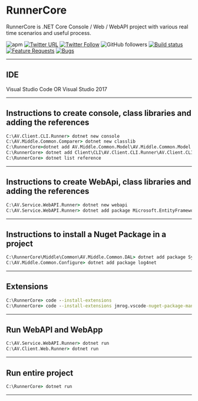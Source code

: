 # RunnerCore

RunnerCore is .NET Core Console / Web / WebAPI project with various real time scenarios and useful process.

![apm](https://img.shields.io/apm/l/vim-mode.svg)
[![Twitter URL](https://img.shields.io/twitter/url/http/shields.io.svg?style=social)](https://twitter.com/iAvinashVarma) [![Twitter Follow](https://img.shields.io/twitter/follow/iAvinashVarma.svg?style=social&label=Follow)](https://twitter.com/iAvinashVarma)
![GitHub followers](https://img.shields.io/github/followers/iAvinashVarma.svg?style=flat-square&label=Follow)
[![Build status](https://avvarma.visualstudio.com/ProgLan/_apis/build/status/RunnerCore?branchName=master)](https://avvarma.visualstudio.com/ProgLan/_build/latest?definitionId=6)
[![Feature Requests](https://img.shields.io/github/issues/iAvinashVarma/RunnerCore/feature-request.svg)](https://github.com/iAvinashVarma/RunnerCore/issues?q=is%3Aopen+is%3Aissue+label%3Afeature-request+sort%3Areactions-%2B1-desc)
[![Bugs](https://img.shields.io/github/issues/iAvinashVarma/RunnerCore/bug.svg)](https://github.com/iAvinashVarma/RunnerCore/issues?utf8=✓&q=is%3Aissue+is%3Aopen+label%3Abug)


---

## IDE

Visual Studio Code OR Visual Studio 2017

---

## Instructions to create console, class libraries and adding the references

```cmd
C:\AV.Client.CLI.Runner> dotnet new console
C:\AV.Middle.Common.Comparer> dotnet new classlib
C:\RunnerCore>dotnet add AV.Middle.Common.Model\AV.Middle.Common.Model.csproj reference AV.Middle.Common.Model\AV.Middle.Common.Model.csproj
C:\RunnerCore> dotnet add Client\CLI\AV.Client.CLI.Runner\AV.Client.CLI.Runner.csproj reference Middle\Common\AV.Middle.Common.Configure\AV.Middle.Common.Configure.csproj
C:\RunnerCore> dotnet list reference
```

---

## Instructions to create WebApi, class libraries and adding the references

```cmd
C:\AV.Service.WebAPI.Runner> dotnet new webapi
C:\AV.Service.WebAPI.Runner> dotnet add package Microsoft.EntityFrameworkCore
```

---

## Instructions to install a Nuget Package in a project

```cmd
C:\RunnerCore\Middle\Common\AV.Middle.Common.DAL> dotnet add package System.Data.Common
C:\AV.Middle.Common.Configure> dotnet add package log4net
```

---

## Extensions

```cmd
C:\RunnerCore> code --install-extensions
C:\RunnerCore> code --install-extensions jmrog.vscode-nuget-package-manager
```

---

## Run WebAPI and WebApp

```cmd
C:\AV.Service.WebAPI.Runner> dotnet run
C:\AV.Client.Web.Runner> dotnet run
```

---

## Run entire project

```cmd
C:\RunnerCore> dotnet run
```

---